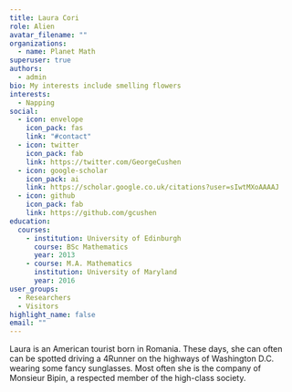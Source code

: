 ```yaml
---
title: Laura Cori
role: Alien
avatar_filename: ""
organizations:
  - name: Planet Math
superuser: true
authors:
  - admin
bio: My interests include smelling flowers
interests:
  - Napping
social:
  - icon: envelope
    icon_pack: fas
    link: "#contact"
  - icon: twitter
    icon_pack: fab
    link: https://twitter.com/GeorgeCushen
  - icon: google-scholar
    icon_pack: ai
    link: https://scholar.google.co.uk/citations?user=sIwtMXoAAAAJ
  - icon: github
    icon_pack: fab
    link: https://github.com/gcushen
education:
  courses:
    - institution: University of Edinburgh
      course: BSc Mathematics
      year: 2013
    - course: M.A. Mathematics
      institution: University of Maryland
      year: 2016
user_groups:
  - Researchers
  - Visitors
highlight_name: false
email: ""
---
```

Laura is an American tourist born in Romania. These days, she can often can be spotted driving a 4Runner on the highways of Washington D.C. wearing some fancy sunglasses. Most often she is the company of Monsieur Bipin, a respected member of the high-class society.